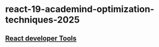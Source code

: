 # react-19-academind-optimization-techniques-2025

## [React developer Tools](https://chromewebstore.google.com/detail/react-developer-tools/fmkadmapgofadopljbjfkapdkoienihi?hl=en)
